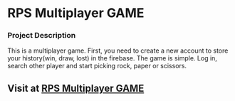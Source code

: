 # RPS Multiplayer GAME

### Project Description
This is a multiplayer game. First, you need to create a new account to store your history(win, draw, lost) in the firebase. The game is simple. Log in, search other player and start picking rock, paper or scissors.

## Visit at [RPS Multiplayer GAME](https://minkkyaw.github.io/RPS-Multiplayer/)


